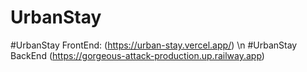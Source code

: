 # UrbanStay

#UrbanStay FrontEnd: (https://urban-stay.vercel.app/) \n
#UrbanStay BackEnd (https://gorgeous-attack-production.up.railway.app)
